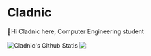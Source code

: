 # Cladnic
👋Hi Cladnic here, Computer Engineering student

<!-- These ones show total commits instead use later in life like 2021 and forward &show_icons=true&include_all_commits=true& -->
<img align="center" alt="Cladnic's Github Statis" src="https://github-readme-stats.cladnic.vercel.app/api?username=cladnic&show_icons=true&count_private=true&theme=dark&hide_rank=true&include_all_commits=true" />

<img align="center" src="https://github-readme-stats.cladnic.vercel.app/api/top-langs/?username=cladnic&theme=dark&count_private=true" />

